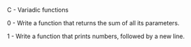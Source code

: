 C - Variadic functions

0 - Write a function that returns the sum of all its parameters.

1 - Write a function that prints numbers, followed by a new line.

